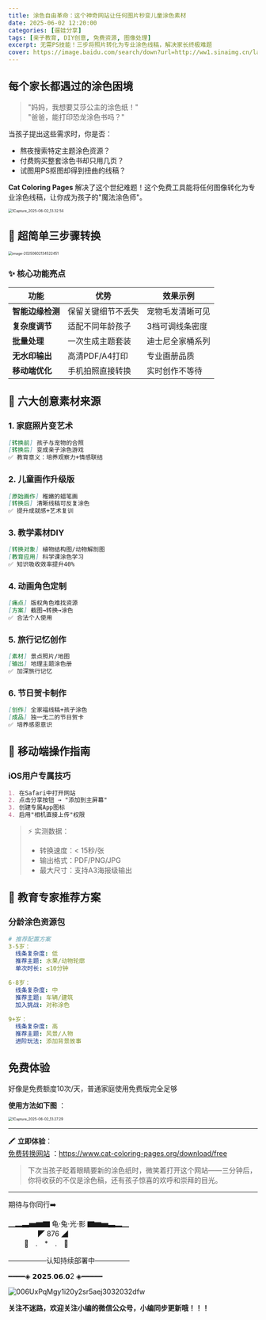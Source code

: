 ```yaml
---
title: 涂色自由革命：这个神奇网站让任何图片秒变儿童涂色素材
date: 2025-06-02 12:20:00
categories: [遛娃分享]
tags: [亲子教育, DIY创意, 免费资源, 图像处理]
excerpt: 无需PS技能！三步将照片转化为专业涂色线稿，解决家长终极难题
cover: https://image.baidu.com/search/down?url=http://ww1.sinaimg.cn/large/006UxPqMgy1i20xoa1j4nj31z4140go2.jpg
---
```


## 每个家长都遇过的涂色困境

> "妈妈，我想要艾莎公主的涂色纸！"  
> "爸爸，能打印恐龙涂色书吗？"  

当孩子提出这些需求时，你是否：
- 熬夜搜索特定主题涂色资源？
- 付费购买整套涂色书却只用几页？
- 试图用PS抠图却得到扭曲的线稿？

**Cat Coloring Pages** 解决了这个世纪难题！这个免费工具能将任何图像转化为专业涂色线稿，让你成为孩子的"魔法涂色师"。

<img src="https://image.baidu.com/search/down?url=http://ww1.sinaimg.cn/large/006UxPqMgy1i20xw4his7j31m20vs7nj.jpg" alt="1Capture_2025-06-02_13.32.54" style="zoom:50%;" />

## 🎨 超简单三步骤转换

<img src="https://image.baidu.com/search/down?url=http://ww1.sinaimg.cn/large/006UxPqMgy1i20xrd0s9mj30720h8jsj.jpg" alt="image-20250602134522451" style="zoom:50%;" />

### ✨ 核心功能亮点

| 功能             | 优势               | 效果示例         |
| ---------------- | ------------------ | ---------------- |
| **智能边缘检测** | 保留关键细节不丢失 | 宠物毛发清晰可见 |
| **复杂度调节**   | 适配不同年龄孩子   | 3档可调线条密度  |
| **批量处理**     | 一次生成主题套装   | 迪士尼全家桶系列 |
| **无水印输出**   | 高清PDF/A4打印     | 专业画册品质     |
| **移动端优化**   | 手机拍照直接转换   | 实时创作不等待   |

## 📸 六大创意素材来源
### 1. 家庭照片变艺术
```markdown
[转换前] 孩子与宠物的合照  
[转换后] 变成亲子涂色游戏  
✅ 教育意义：培养观察力+情感联结
```

### 2. 儿童画作升级版
```markdown
[原始画作] 稚嫩的蜡笔画  
[转换后] 清晰线稿可反复涂色  
✅ 提升成就感+艺术复训
```

### 3. 教学素材DIY
```markdown
[转换对象] 植物结构图/动物解剖图  
[教育应用] 科学课涂色学习  
✅ 知识吸收效率提升40%
```

### 4. 动画角色定制
```markdown
[痛点] 版权角色难找资源  
[方案] 截图→转换→涂色  
✅ 合法个人使用
```

### 5. 旅行记忆创作
```markdown
[素材] 景点照片/地图  
[输出] 地理主题涂色册  
✅ 加深旅行记忆
```

### 6. 节日贺卡制作
```markdown
[创作] 全家福线稿+孩子涂色  
[成品] 独一无二的节日贺卡  
✅ 培养感恩意识
```

## 📱 移动端操作指南
### iOS用户专属技巧
```markdown
1. 在Safari中打开网站
2. 点击分享按钮 → "添加到主屏幕"
3. 创建专属App图标
4. 启用"相机直接上传"权限
```

> ⚡ 实测数据：  
> - 转换速度：< 15秒/张  
> - 输出格式：PDF/PNG/JPG  
> - 最大尺寸：支持A3海报级输出

## 🌈 教育专家推荐方案

### 分龄涂色资源包
```yaml
# 推荐配置方案
3-5岁：  
  线条复杂度: 低  
  推荐主题: 水果/动物轮廓  
  单次时长: ≤10分钟  

6-8岁：  
  线条复杂度: 中  
  推荐主题: 车辆/建筑  
  加入挑战: 对称涂色  

9+岁：  
  线条复杂度: 高  
  推荐主题: 风景/人物  
  进阶玩法: 添加背景故事
```

## 免费体验
好像是免费额度10次/天，普通家庭使用免费版完全足够

**使用方法如下图** ：

<img src="https://image.baidu.com/search/down?url=http://ww1.sinaimg.cn/large/006UxPqMgy1i20xw7zvkcj31lw1gshdt.jpg" alt="1Capture_2025-06-02_13.27.29" style="zoom:50%;" />

---

🖍️ **立即体验**：  
[免费转换网站](https://www.cat-coloring-pages.org/download/free) ：https://www.cat-coloring-pages.org/download/free 

> 下次当孩子眨着眼睛要新的涂色纸时，微笑着打开这个网站——三分钟后，你将收获的不仅是涂色稿，还有孩子惊喜的欢呼和崇拜的目光。

---

期待与你同行➡️

▁▂▃▅▆▇ 龟·兔·光·影 ▇▆▅▃▂▁  
　　　　           ◤ 876 ◢  
　　            🐢　.　*　.　🐇  

—————–认知持续部署中—————

━━━━◈ 𝟮𝟬𝟮𝟱.𝟬𝟲.𝟬2 ◈━━━━━

<img src='https://image.baidu.com/search/down?url=http://ww1.sinaimg.cn/large/006UxPqMgy1i20y2sr5aej3032032dfw.jpg' alt='006UxPqMgy1i20y2sr5aej3032032dfw'/>

**关注不迷路，欢迎关注小编的微信公众号，小编同步更新哦！！！**